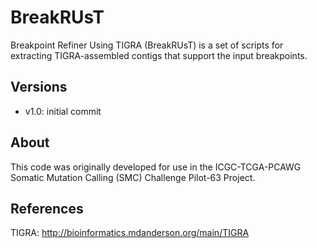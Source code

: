 # BreakRUsT

Breakpoint Refiner Using TIGRA (BreakRUsT) is a set of scripts for extracting TIGRA-assembled contigs that support the input breakpoints.

## Versions

* v1.0: initial commit

## About

This code was originally developed for use in the ICGC-TCGA-PCAWG Somatic Mutation Calling (SMC) Challenge Pilot-63 Project.

## References

TIGRA: http://bioinformatics.mdanderson.org/main/TIGRA

